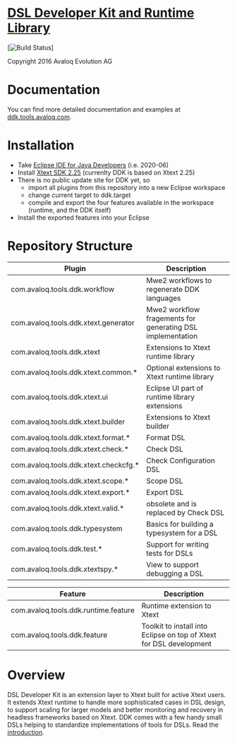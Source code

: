 [DSL Developer Kit and Runtime Library](https://github.com/dsldevkit/dsl-devkit)
===================================
[![Build Status](https://github.com/dsldevkit/dsl-devkit/actions/workflows/verify.yml/badge.svg?branch=master)]

Copyright 2016 Avaloq Evolution AG

# Documentation

You can find more detailed documentation and examples at [ddk.tools.avaloq.com](https://ddk.tools.avaloq.com/).

# Installation

* Take [Eclipse IDE for Java Developers](https://www.eclipse.org/downloads/packages/release/2020-06) (i.e. 2020-06)
* Install [Xtext SDK 2.25](http://download.eclipse.org/modeling/tmf/xtext/updates/composite/releases/) (currenlty DDK is based on Xtext 2.25)
* There is no public update site for DDK yet, so 
  * import all plugins from this repository into a new Eclipse workspace
  * change current target to ddk.target
  * compile and export the four features available in the workspace (runtime, and the DDK itself)
* Install the exported features into your Eclipse

# Repository Structure


| Plugin                                 | Description                                                |
|----------------------------------------|------------------------------------------------------------|
| com.avaloq.tools.ddk.workflow          | Mwe2 workflows to regenerate DDK languages                 |
| com.avaloq.tools.ddk.xtext.generator   | Mwe2 workflow fragements for generating DSL implementation |
| com.avaloq.tools.ddk.xtext             | Extensions to Xtext runtime library                        |
| com.avaloq.tools.ddk.xtext.common.\*   | Optional extensions to Xtext runtime library               |
| com.avaloq.tools.ddk.xtext.ui          | Eclipse UI part of runtime library extensions              |
| com.avaloq.tools.ddk.xtext.builder     | Extensions to Xtext builder                                |
| com.avaloq.tools.ddk.xtext.format.\*   | Format DSL                                                 |
| com.avaloq.tools.ddk.xtext.check.\*    | Check DSL                                                  |
| com.avaloq.tools.ddk.xtext.checkcfg.\* | Check Configuration DSL                                    |
| com.avaloq.tools.ddk.xtext.scope.\*    | Scope DSL                                                  |
| com.avaloq.tools.ddk.xtext.export.\*   | Export DSL                                                 |
| com.avaloq.tools.ddk.xtext.valid.\*    | obsolete and is replaced by Check DSL                      |
| com.avaloq.tools.ddk.typesystem        | Basics for building a typesystem for a DSL                 |
| com.avaloq.tools.ddk.test.\*           | Support for writing tests for DSLs                         |
| com.avaloq.tools.ddk.xtextspy.\*       | View to support debugging a DSL                            |

| Feature                                | Description                                                          |
|----------------------------------------|----------------------------------------------------------------------|
| com.avaloq.tools.ddk.runtime.feature   | Runtime extension to Xtext                                           |
| com.avaloq.tools.ddk.feature           | Toolkit to install into Eclipse on top of Xtext for DSL development  |


# Overview

DSL Developer Kit is an extension layer to Xtext built for active Xtext users. It extends Xtext runtime to handle more sophisticated cases in DSL design, to support scaling for larger models and better monitoring and recovery in headless frameworks based on Xtext. DDK comes with a few handy small DSLs helping to standardize implementations of tools for DSLs. Read the [introduction](https://ddk.tools.avaloq.com/overview.html).

